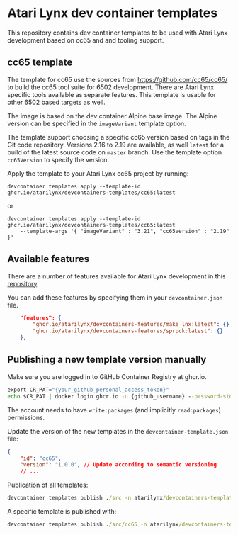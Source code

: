 # Atari Lynx dev container templates

This repository contains dev container templates to be used with Atari Lynx development based on cc65 and and tooling support.

## cc65 template
The template for cc65 use the sources from https://github.com/cc65/cc65/ to build the cc65 tool suite for 6502 development. There are Atari Lynx specific tools available as separate features. This template is usable for other 6502 based targets as well.

The image is based on the dev container Alpine base image. The Alpine version can be specified in the `imageVariant` template option. 

The template support choosing a specific cc65 version based on tags in the Git code repository. Versions 2.16 to 2.19 are available, as well `latest` for a build of the latest source code on `master` branch. Use the template option `cc65Version` to specify the version.

Apply the template to your Atari Lynx cc65 project by running:

```
devcontainer templates apply --template-id ghcr.io/atarilynx/devcontainers-templates/cc65:latest
```

or 

```
devcontainer templates apply --template-id ghcr.io/atarilynx/devcontainers-templates/cc65:latest
	--template-args '{ "imageVariant" : "3.21", "cc65Version" : "2.19" }'
```


## Available features

There are a number of features available for Atari Lynx development in this [repository](https://github.com/AtariLynx/devcontainers-features).

You can add these features by specifying them in your `devcontainer.json` file.

```json
	"features": {
		"ghcr.io/atarilynx/devcontainers-features/make_lnx:latest": {},
		"ghcr.io/atarilynx/devcontainers-features/sprpck:latest": {}
	},
```

## Publishing a new template version manually

Make sure you are logged in to GitHub Container Registry at ghcr.io.

```cmd
export CR_PAT="{your_github_personal_access_token}"
echo $CR_PAT | docker login ghcr.io -u {github_username} --password-stdin
```

The account needs to have `write:packages` (and implicitly `read:packages`) permissions.

Update the version of the new templates in the `devcontainer-template.json` file:

```json
{
    "id": "cc65",
    "version": "1.0.0", // Update according to semantic versioning
    // ...
```

Publication of all templates:

```cmd
devcontainer templates publish ./src -n atarilynx/devcontainers-templates
```

A specific template is published with:

```cmd
devcontainer templates publish ./src/cc65 -n atarilynx/devcontainers-templates
```
